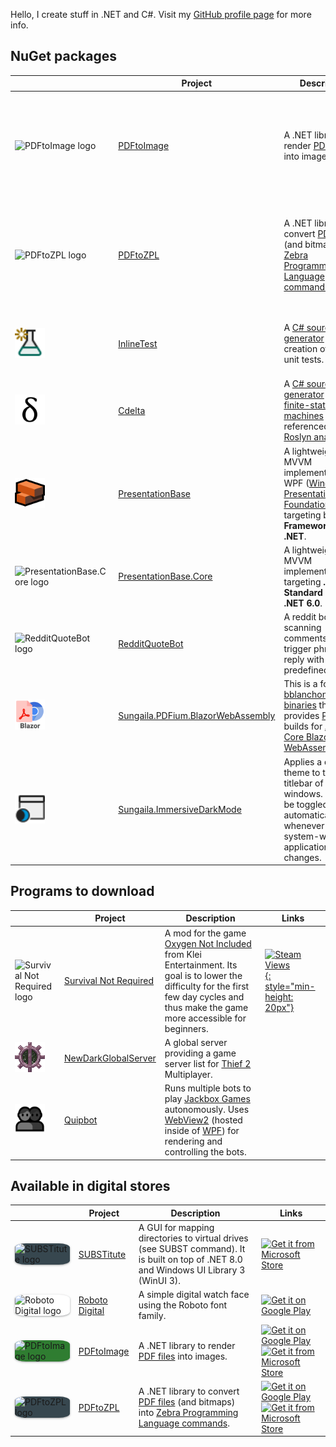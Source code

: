 Hello, I create stuff in .NET and C#. Visit my [GitHub profile page](https://github.com/sungaila) for more info.

## NuGet packages

|  | Project | Description | Links |
|---|---|---|---|
| <img src="https://raw.githubusercontent.com/sungaila/PDFtoImage/master/etc/Icon.png" alt="PDFtoImage logo" width="48" height="48" style="min-width: 48px"> | [PDFtoImage](https://github.com/sungaila/PDFtoImage) | A .NET library to render [PDF files](https://en.wikipedia.org/wiki/PDF) into images. | [![NuGet version](https://img.shields.io/nuget/v/PDFtoImage.svg?style=flat-square&logo=nuget&logoColor=white){: style="min-height: 20px"}](https://www.nuget.org/packages/PDFtoImage/) [![Website](https://img.shields.io/website?up_message=online&down_message=offline&url=https%3A%2F%2Fwww.sungaila.de%2FPDFtoImage%2F&style=flat-square&label=website){: style="min-height: 20px"}](https://www.sungaila.de/PDFtoImage/) |
| <img src="https://raw.githubusercontent.com/sungaila/PDFtoZPL/master/Icon.png" alt="PDFtoZPL logo" width="48" height="48" style="min-width: 48px"> | [PDFtoZPL](https://github.com/sungaila/PDFtoZPL) | A .NET library to convert [PDF files](https://en.wikipedia.org/wiki/PDF) (and bitmaps) into [Zebra Programming Language commands](https://en.wikipedia.org/wiki/Zebra_(programming_language)). | [![NuGet version](https://img.shields.io/nuget/v/PDFtoZPL.svg?style=flat-square&logo=nuget&logoColor=white){: style="min-height: 20px"}](https://www.nuget.org/packages/PDFtoZPL/) [![Website](https://img.shields.io/website?up_message=online&down_message=offline&url=https%3A%2F%2Fwww.sungaila.de%2FPDFtoZPL%2F&style=flat-square&label=website){: style="min-height: 20px"}](https://www.sungaila.de/PDFtoZPL/) |
| <img src="https://raw.githubusercontent.com/sungaila/InlineTest/master/etc/Icon.svg" alt="InlineTest logo" width="48" height="48" style="min-width: 48px"> | [InlineTest](https://github.com/sungaila/InlineTest) | A [C# source generator](https://devblogs.microsoft.com/dotnet/introducing-c-source-generators/) for quick creation of simple unit tests. | [![NuGet version](https://img.shields.io/nuget/v/Sungaila.InlineTest.svg?style=flat-square&logo=nuget&logoColor=white){: style="min-height: 20px"}](https://www.nuget.org/packages/Sungaila.InlineTest/) |
| <img src="https://raw.githubusercontent.com/sungaila/Cdelta/master/etc/Icon.png" alt="Cdelta logo" width="48" height="48" style="min-width: 48px"> | [Cdelta](https://github.com/sungaila/Cdelta) | A [C# source generator](https://devblogs.microsoft.com/dotnet/introducing-c-source-generators/) for [finite-state machines](https://en.wikipedia.org/wiki/Finite-state_machine) ‐ easily referenced as a [Roslyn analyzer](https://github.com/dotnet/roslyn-analyzers). | [![NuGet version](https://img.shields.io/nuget/v/Cdelta.svg?style=flat-square&logo=nuget&logoColor=white){: style="min-height: 20px"}](https://www.nuget.org/packages/Cdelta/) |
| <img src="https://raw.githubusercontent.com/sungaila/PresentationBase/master/Icon.png" alt="PresentationBase logo" width="48" height="48" style="min-width: 48px"> | [PresentationBase](https://github.com/sungaila/PresentationBase) | A lightweight MVVM implementation for WPF ([Windows Presentation Foundation](https://en.wikipedia.org/wiki/Windows_Presentation_Foundation)) targeting both **.NET Framework** and **.NET**. | [![NuGet version](https://img.shields.io/nuget/v/PresentationBase.svg?style=flat-square&logo=nuget&logoColor=white){: style="min-height: 20px"}](https://www.nuget.org/packages/PresentationBase/) |
| <img src="https://raw.githubusercontent.com/sungaila/PresentationBase.Core/master/Icon.png" alt="PresentationBase.Core logo" width="48" height="48" style="min-width: 48px"> | [PresentationBase.Core](https://github.com/sungaila/PresentationBase.Core) | A lightweight MVVM implementation targeting **.NET Standard 2.0** and **.NET 6.0**. | [![NuGet version](https://img.shields.io/nuget/v/PresentationBase.Core.svg?style=flat-square&logo=nuget&logoColor=white){: style="min-height: 20px"}](https://www.nuget.org/packages/PresentationBase.Core/) |
| <img src="https://raw.githubusercontent.com/sungaila/RedditQuoteBot/master/Icon.png" alt="RedditQuoteBot logo" width="48" height="48" style="min-width: 48px"> | [RedditQuoteBot](https://github.com/sungaila/RedditQuoteBot) | A reddit bot scanning comments for trigger phrases to reply with predefined quotes. | [![NuGet version](https://img.shields.io/nuget/v/RedditQuoteBot.svg?style=flat-square&logo=nuget&logoColor=white){: style="min-height: 20px"}](https://www.nuget.org/packages/RedditQuoteBot/) |
| <img src="https://raw.githubusercontent.com/sungaila/pdfium-binaries/master/nuget/icon.svg" alt="Sungaila.PDFium.BlazorWebAssembly logo" width="48" height="48" style="min-width: 48px"> | [Sungaila.PDFium.BlazorWebAssembly](https://github.com/sungaila/pdfium-binaries) | This is a fork of [bblanchon/pdfium-binaries](https://github.com/bblanchon/pdfium-binaries) that provides [PDFium](https://pdfium.googlesource.com/pdfium/) builds for [ASP.NET Core Blazor WebAssembly](https://dotnet.microsoft.com/en-us/apps/aspnet/web-apps/blazor). | [![NuGet version](https://img.shields.io/nuget/v/Sungaila.PDFium.BlazorWebAssembly.svg?style=flat-square&logo=nuget&logoColor=white){: style="min-height: 20px"}](https://www.nuget.org/packages/Sungaila.PDFium.BlazorWebAssembly/) |
| <img src="https://raw.githubusercontent.com/sungaila/ImmersiveDarkMode/master/etc/ImmersiveDarkMode.svg" alt="Sungaila.ImmersiveDarkMode logo" width="48" height="48" style="min-width: 48px"> | [Sungaila.ImmersiveDarkMode](https://github.com/sungaila/ImmersiveDarkMode) | Applies a dark theme to the titlebar of Win32 windows. Can also be toggled automatically whenever the system-wide application theme changes. | [![NuGet version](https://img.shields.io/nuget/v/Sungaila.ImmersiveDarkMode.svg?style=flat-square&logo=nuget&logoColor=white){: style="min-height: 20px"}](https://www.nuget.org/packages/Sungaila.ImmersiveDarkMode/) |

## Programs to download

|  | Project | Description | Links |
|---|---|---|---|
| <img src="https://raw.githubusercontent.com/sungaila/SurvivalNotRequired/master/etc/Icon.png" alt="Survival Not Required logo" width="48" height="48" style="min-width: 48px"> | [Survival Not Required](https://github.com/sungaila/SurvivalNotRequired) | A mod for the game [Oxygen Not Included](https://www.klei.com/games/oxygen-not-included) from Klei Entertainment. Its goal is to lower the difficulty for the first few day cycles and thus make the game more accessible for beginners. | [![Steam Views](https://img.shields.io/steam/views/2840201171?style=flat-square&logo=steam&logoColor=white&label=views){: style="min-height: 20px"}](https://steamcommunity.com/sharedfiles/filedetails/?id=2840201171) |
| <img src="https://raw.githubusercontent.com/sungaila/NewDarkGlobalServer/master/Icon.png" alt="NewDarkGlobalServer logo" width="48" height="48" style="min-width: 48px"> | [NewDarkGlobalServer](https://github.com/sungaila/NewDarkGlobalServer) | A global server providing a game server list for [Thief 2](https://en.wikipedia.org/wiki/Thief_II) Multiplayer. |  |
| <img src="https://raw.githubusercontent.com/sungaila/Quipbot/main/Icon.png" alt="Quipbot logo" width="48" height="48" style="min-width: 48px"> | [Quipbot](https://github.com/sungaila/Quipbot) | Runs multiple bots to play [Jackbox Games](https://www.jackboxgames.com/) autonomously. Uses [WebView2](https://aka.ms/webview) (hosted inside of [WPF](https://github.com/dotnet/wpf)) for rendering and controlling the bots. |  |

## Available in digital stores

|  | Project | Description | Links |
|---|---|---|---|
| <img src="https://raw.githubusercontent.com/sungaila/SUBSTitute/master/etc/SUBSTitute.ico" alt="SUBSTitute logo" width="48" height="48" style="min-width: 48px; border-width: 0; box-shadow: 0 1px 2px 0 rgba(60,64,67,.3), 0 1px 3px 1px rgba(60,64,67,.15); background-color: #37474F; border-radius: 20%;"> | [SUBSTitute](https://github.com/sungaila/SUBSTitute) | A GUI for mapping directories to virtual drives (see SUBST command). It is built on top of .NET 8.0 and Windows UI Library 3 (WinUI 3). | <a href="https://apps.microsoft.com/store/detail/9NGPRNJJKLBG?launch=true"><img alt="Get it from Microsoft Store" src="https://get.microsoft.com/images/en-us%20dark.svg" width="128" /></a> |
| <img src="https://play-lh.googleusercontent.com/IjFEZEQrzdbpADDU3xCsiejix-vdWYt2bwfdw_pf2iqv0L2kvKAR8Iqkl4D1As0pDWA" alt="Roboto Digital logo" width="48" height="48" style="min-width: 48px; border-width: 0; box-shadow: 0 1px 2px 0 rgba(60,64,67,.3), 0 1px 3px 1px rgba(60,64,67,.15); background-color: #fff; border-radius: 20%;"> | [Roboto Digital](https://play.google.com/store/apps/details?id=de.sungaila.robotodigital) | A simple digital watch face using the Roboto font family. | <a href='https://play.google.com/store/apps/details?id=de.sungaila.robotodigital&pcampaignid=pcampaignidMKT-Other-global-all-co-prtnr-py-PartBadge-Mar2515-1'><img alt='Get it on Google Play' src='https://upload.wikimedia.org/wikipedia/commons/7/78/Google_Play_Store_badge_EN.svg' width="128"/></a> |
| <img src="https://raw.githubusercontent.com/sungaila/PDFtoImage/master/src/WebConverter/wwwroot/icon-512-maskable.png" alt="PDFtoImage logo" width="48" height="48" style="min-width: 48px; border-width: 0; box-shadow: 0 1px 2px 0 rgba(60,64,67,.3), 0 1px 3px 1px rgba(60,64,67,.15); background-color: #2F7D31; border-radius: 20%;"> | [PDFtoImage](https://github.com/sungaila/PDFtoImage) | A .NET library to render [PDF files](https://en.wikipedia.org/wiki/PDF) into images. | <a href='https://play.google.com/store/apps/details?id=de.sungaila.pdftoimage&pcampaignid=pcampaignidMKT-Other-global-all-co-prtnr-py-PartBadge-Mar2515-1'><img alt='Get it on Google Play' src='https://upload.wikimedia.org/wikipedia/commons/7/78/Google_Play_Store_badge_EN.svg' width="128"/></a> <a href="https://apps.microsoft.com/store/detail/9NKMFPQKXGR8?launch=true"><img alt="Get it from Microsoft Store" src="https://get.microsoft.com/images/en-us%20dark.svg" width="128" /></a> |
| <img src="https://raw.githubusercontent.com/sungaila/PDFtoZPL/master/WebConverter/wwwroot/icon-512-maskable.png" alt="PDFtoZPL logo" width="48" height="48" style="min-width: 48px; border-width: 0; box-shadow: 0 1px 2px 0 rgba(60,64,67,.3), 0 1px 3px 1px rgba(60,64,67,.15); background-color: #37474F; border-radius: 20%;"> | [PDFtoZPL](https://github.com/sungaila/PDFtoZPL) | A .NET library to convert [PDF files](https://en.wikipedia.org/wiki/PDF) (and bitmaps) into [Zebra Programming Language commands](https://en.wikipedia.org/wiki/Zebra_(programming_language)). | <a href='https://play.google.com/store/apps/details?id=de.sungaila.pdftozpl&pcampaignid=pcampaignidMKT-Other-global-all-co-prtnr-py-PartBadge-Mar2515-1'><img alt='Get it on Google Play' src='https://upload.wikimedia.org/wikipedia/commons/7/78/Google_Play_Store_badge_EN.svg' width="128"/></a> <a href="https://apps.microsoft.com/store/detail/9P5XMPR5MFDF?launch=true"><img alt="Get it from Microsoft Store" src="https://get.microsoft.com/images/en-us%20dark.svg" width="128" /></a> |
